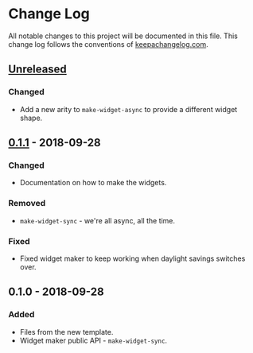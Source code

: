 # Change Log
All notable changes to this project will be documented in this file. This change log follows the conventions of [keepachangelog.com](http://keepachangelog.com/).

## [Unreleased]
### Changed
- Add a new arity to `make-widget-async` to provide a different widget shape.

## [0.1.1] - 2018-09-28
### Changed
- Documentation on how to make the widgets.

### Removed
- `make-widget-sync` - we're all async, all the time.

### Fixed
- Fixed widget maker to keep working when daylight savings switches over.

## 0.1.0 - 2018-09-28
### Added
- Files from the new template.
- Widget maker public API - `make-widget-sync`.

[Unreleased]: https://github.com/your-name/buttle/compare/0.1.1...HEAD
[0.1.1]: https://github.com/your-name/buttle/compare/0.1.0...0.1.1

